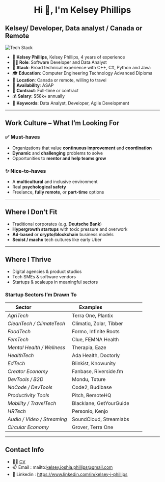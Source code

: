 <h1 align="center">Hi 👋, I'm Kelsey Phillips</h1>

## Kelsey/ Developer, Data analyst / Canada or Remote
<p align="left"><img src="https://skillicons.dev/icons?i=cpp,c#,java,py,mysqpl,sqlite,r,postgres,git,github,bash,linux,vim&perline=16" alt="Tech Stack" /> </p>

- 👤 **Kelsey Phillips**, Kelsey Phillips, 4 years of experience 
- 🧑‍💻 **Role**: Software Developer and Data Analyst
- 🔧 **Stack**: Broad technical experience with C++, C#, Python and Java
- 🎓 **Education**: Computer Engineering Technology Advanced Diploma
- 📍 **Location**: Canada or remote, willing to travel
- 📅 **Availability**: ASAP  
- 📑 **Contract**: Full-time or contract 
- 💰 **Salary**: $58k+ annually 
- 🧠 **Keywords**: Data Analyst, Developer, Agile Development

---

## Work Culture – What I’m Looking For

### ✅ Must-haves

- Organizations that value **continuous improvement** and **coordination**
- **Dynamic** and **challenging** problems to solve
- Opportunities to **mentor and help teams grow**

### ✨ Nice-to-haves

- A **multicultural** and inclusive environment
- Real **psychological safety**
- Freelance, **fully remote**, or **part-time** options

---

## Where I Don’t Fit

- Traditional corporates (e.g. **Deutsche Bank**)
- **Hypergrowth startups** with toxic pressure and overwork
- **Ad-based** or **crypto/blockchain** business models
- **Sexist / macho** tech cultures like early Uber

---
## Where I Thrive

- Digital agencies & product studios  
- Tech SMEs & software vendors  
- Startups & scaleups in meaningful sectors  

### Startup Sectors I’m Drawn To

| Sector                        | Examples                        |
| ----------------------------- | ------------------------------- |
| *AgriTech*                  | Terra One, Plantix              |
| *CleanTech / ClimateTech*   | Climatiq, Zolar, Tibber         |
| *FoodTech*                  | Formo, Infinite Roots           |
| *FemTech*                   | Clue, FEMNA Health              |
| *Mental Health / Wellness*  | Therapia, Eaze                  |
| *HealthTech*                | Ada Health, Doctorly            |
| *EdTech*                    | Blinkist, Knowunity             |
| *Creator Economy*           | Fanbase, Riverside.fm           |
| *DevTools / B2D*            | Mondu, Txture                   |
| *NoCode / DevTools*         | Code2, Budibase                 |
| *Productivity Tools*        | Pitch, RemoteHQ                 |
| *Mobility / TravelTech*     | Blacklane, GetYourGuide         |
| *HRTech*                    | Personio, Kenjo                 |
| *Audio / Video / Streaming* | SoundCloud, Streamlabs          |
| *Circular Economy*          | Grover, Terra One               |

---
## Contact Info

- ✍🏻 [CV](https://github.com/jmfayard/hire-me/blob/main/CV%20Jean%20Michel%20EN.pdf)
- 📫 Email : mailto:kelsey.joshia.phillips@gmail.com
- 📆 Linkedin : https://www.linkedin.com/in/kelsey-j-phillips